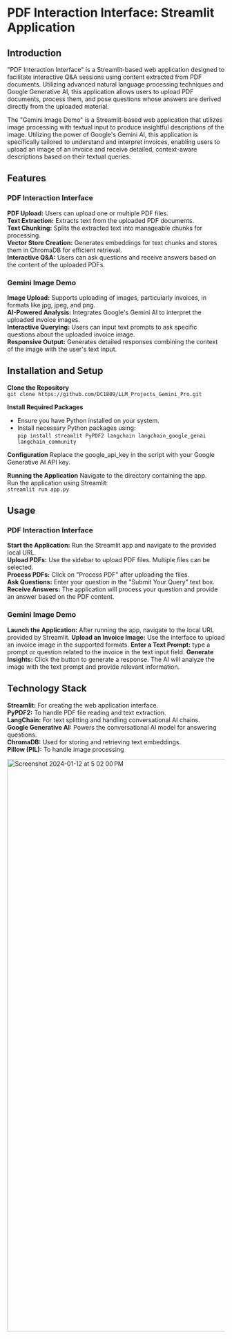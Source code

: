 # PDF Interaction Interface: Streamlit Application
## Introduction

"PDF Interaction Interface" is a Streamlit-based web application designed to facilitate interactive Q&A sessions using content extracted from PDF documents. Utilizing advanced natural language processing techniques and Google Generative AI, this application allows users to upload PDF documents, process them, and pose questions whose answers are derived directly from the uploaded material.

The "Gemini Image Demo" is a Streamlit-based web application that utilizes image processing with textual input to produce insightful descriptions of the image. Utilizing the power of Google's Gemini AI, this application is specifically tailored to understand and interpret invoices, enabling users to upload an image of an invoice and receive detailed, context-aware descriptions based on their textual queries.

## Features
### PDF Interaction Interface
**PDF Upload:** Users can upload one or multiple PDF files.<br>
**Text Extraction:** Extracts text from the uploaded PDF documents.<br>
**Text Chunking:** Splits the extracted text into manageable chunks for processing.<br>
**Vector Store Creation:** Generates embeddings for text chunks and stores them in ChromaDB for efficient retrieval.<br>
**Interactive Q&A:** Users can ask questions and receive answers based on the content of the uploaded PDFs.<br>

### Gemini Image Demo
**Image Upload:** Supports uploading of images, particularly invoices, in formats like jpg, jpeg, and png.<br>
**AI-Powered Analysis:** Integrates Google's Gemini AI to interpret the uploaded invoice images.<br>
**Interactive Querying:** Users can input text prompts to ask specific questions about the uploaded invoice image.<br>
**Responsive Output:** Generates detailed responses combining the context of the image with the user's text input.<br>

## Installation and Setup
**Clone the Repository** <br>
`git clone https://github.com/DC1809/LLM_Projects_Gemini_Pro.git` <br>

**Install Required Packages**<br>
- Ensure you have Python installed on your system.<br>
- Install necessary Python packages using:<br>
`pip install streamlit PyPDF2 langchain langchain_google_genai langchain_community`

**Configuration**
Replace the google_api_key in the script with your Google Generative AI API key.

**Running the Application**
Navigate to the directory containing the app.<br>
Run the application using Streamlit:<br>
`streamlit run app.py`

##  Usage

### PDF Interaction Interface
**Start the Application:** Run the Streamlit app and navigate to the provided local URL.<br>
**Upload PDFs:** Use the sidebar to upload PDF files. Multiple files can be selected.<br>
**Process PDFs:** Click on "Process PDF" after uploading the files.<br>
**Ask Questions:** Enter your question in the "Submit Your Query" text box.<br>
**Receive Answers:** The application will process your question and provide an answer based on the PDF content.<br>

### Gemini Image Demo
**Launch the Application:** After running the app, navigate to the local URL provided by Streamlit.
**Upload an Invoice Image:** Use the interface to upload an invoice image in the supported formats.
**Enter a Text Prompt:** type a prompt or question related to the invoice in the text input field.
**Generate Insights:** Click the button to generate a response. The AI will analyze the image with the text prompt and provide relevant information.


## Technology Stack
**Streamlit:** For creating the web application interface.<br>
**PyPDF2:** To handle PDF file reading and text extraction.<br>
**LangChain:** For text splitting and handling conversational AI chains.<br>
**Google Generative AI:** Powers the conversational AI model for answering questions.<br>
**ChromaDB:** Used for storing and retrieving text embeddings.<br>
**Pillow (PIL):** To handle image processing

<img width="1323" alt="Screenshot 2024-01-12 at 5 02 00 PM" src="https://github.com/DC1809/Kaggle_Case_Studies/assets/153703928/e6173b86-6674-4a3e-bfeb-5c09086df6e6">


